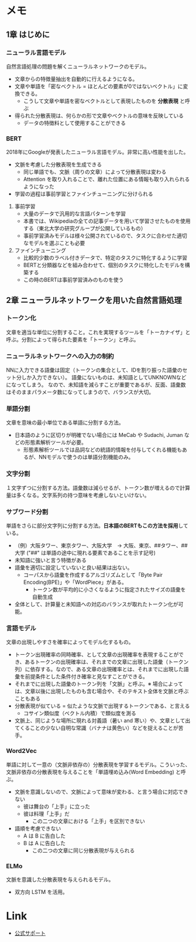 # メモ
## 1章 はじめに
### ニューラル言語モデル
自然言語処理の問題を解くニューラルネットワークのモデル。
- 文章からの特徴量抽出を自動的に行えるようになる。
- 文章や単語を「密なベクトル = ほとんどの要素が0ではないベクトル」に変換できる。
    - こうして文章や単語を密なベクトルとして表現したものを **分散表現** と呼ぶ
- 得られた分散表現は、何らかの形で文章やベクトルの意味を反映している
    - データの特徴料として使用することができる
### BERT
2018年にGoogleが発表したニューラル言語モデル。非常に高い性能を出した。
- 文脈を考慮した分散表現を生成できる
    - 同じ単語でも、文脈（周りの文章）によって分散表現は変わる
    - Attention を取り入れることで、離れた位置にある情報も取り入れられるようになった
- 学習の過程は事前学習とファインチューニングに分けられる
1. 事前学習
    - 大量のデータで汎用的な言語パターンを学習
    - 本書では、Wikipediaの全ての記事データを用いて学習させたものを使用する（東北大学の研究グループが公開しているもの）
    - 事前学習済みモデルは様々公開されているので、タスクに合わせた適切なモデルを選ぶことも必要
2. ファインチューニング
    - 比較的少数のラベル付きデータで、特定のタスクに特化するように学習
    - BERTと分類器などを組み合わせて、個別のタスクに特化したモデルを構築する
    - この時のBERTは事前学習済みのものを使う
## 2章 ニューラルネットワークを用いた自然言語処理
### トークン化
文章を適当な単位に分割すること。これを実現するツールを「トーカナイザ」と呼ぶ。分割によって得られた要素を「トークン」と呼ぶ。
### ニューラルネットワークへの入力の制約
NNに入力できる語彙は固定（トークンの集合として、IDを割り振った語彙のセット分しか入力できない）。
語彙にないものは、未知語としてUNKNOWNなどになってしまう。
なので、未知語を減らすことが重要であるが、反面、語彙数はそのままパラメータ数になってしまうので、バランスが大切。
### 単語分割
文章を意味の最小単位である単語に分割する方法。
- 日本語のように区切りが明確でない場合には MeCab や Sudachi, Juman などの形態素解析ツールが必要。
    - 形態素解析ツールでは品詞などの統語的情報を付与してくれる機能もあるが、NNモデルで使うのは単語分割機能のみ。
### 文字分割
１文字ずつに分割する方法。語彙数は減らせるが、トークン数が増えるので計算量は多くなる。文字系列の持つ意味を考慮しないといけない。
### サブワード分割
単語をさらに部分文字列に分割する方法。**日本語のBERTもこの方法を採用**している。
- （例）大阪タワー、東京タワー、大阪大学　→ 大阪、東京、##タワー、##大学 ("##" は単語の途中に現れる要素であることを示す記号)
- 未知語に強いと言う特徴がある
- 語彙を適切に設定していないと良い結果は出ない。
    - コーパスから語彙を作成するアルゴリズムとして「Byte Pair Encoding(BPE)」や「WordPiece」がある。
        - トークン数が平均的に小さくなるように指定されたサイズの語彙を自動生成
- 全体として、計算量と未知語への対応のバランスが取れたトークン化が可能。
### 言語モデル
文章の出現しやすさを確率によってモデル化するもの。
- トークン出現確率の同時確率、として文章の出現確率を表現することができ、あるトークンの出現確率は、それまでの文章に出現した語彙（トークン列）に依存する。なので、ある文章の出現確率とは、それまでに出現した語彙を前提条件とした条件付き確率と見なすことができる。
- それまでに出現した語彙のトークン列を「文脈」と呼ぶ。※ 場合によっては、文章以後に出現したものも含む場合や、そのテキスト全体を文脈と呼ぶこともある
- 分散表現が似ている = 似たような文脈で出現するトークンである、と言える
    - コサイン類似度（ベクトル内積）で類似度を測る
- 文脈上、同じような場所に現れる対義語（暑い and 寒い）や、文章として出てくることの少ない自明な常識（バナナは黄色い）などを捉えることが苦手。

### Word2Vec
単語に対して一意の（文脈非依存の）分散表現を学習するモデル。こういった、文脈非依存の分散表現を与えることを「単語埋め込み(Word Embedding) と呼ぶ。
- 文脈を意識しないので、文脈によって意味が変わる、と言う場合に対応できない
    - 彼は舞台の「上手」に立った
    - 彼は料理「上手」だ
        - この二つの文章における「上手」を区別できない
- 語順を考慮できない
    - A は B に告白した
    - B は A に告白した
        - この二つの文章に同じ分散表現が与えられる

### ELMo
文脈を意識した分散表現を与えられるモデル。
- 双方向 LSTM を活用。


# Link
- [公式サポート](https://github.com/stockmarkteam/bert-book)
